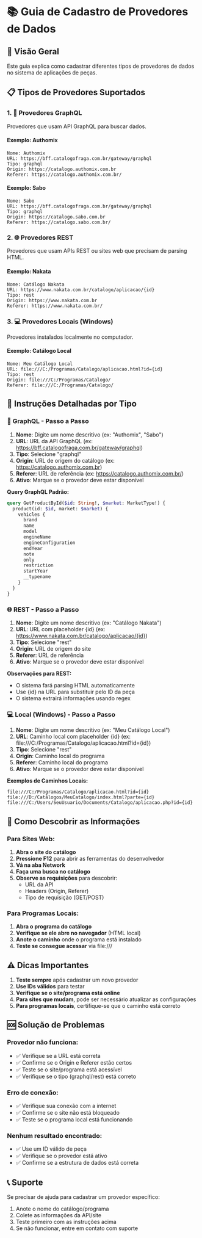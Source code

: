 # 📚 Guia de Cadastro de Provedores de Dados

## 🎯 Visão Geral
Este guia explica como cadastrar diferentes tipos de provedores de dados no sistema de aplicações de peças.

## 📋 Tipos de Provedores Suportados

### 1. 🔗 **Provedores GraphQL**
Provedores que usam API GraphQL para buscar dados.

#### Exemplo: Authomix
```
Nome: Authomix
URL: https://bff.catalogofraga.com.br/gateway/graphql
Tipo: graphql
Origin: https://catalogo.authomix.com.br
Referer: https://catalogo.authomix.com.br/
```

#### Exemplo: Sabo
```
Nome: Sabo
URL: https://bff.catalogofraga.com.br/gateway/graphql
Tipo: graphql
Origin: https://catalogo.sabo.com.br
Referer: https://catalogo.sabo.com.br/
```

### 2. 🌐 **Provedores REST**
Provedores que usam APIs REST ou sites web que precisam de parsing HTML.

#### Exemplo: Nakata
```
Nome: Catálogo Nakata
URL: https://www.nakata.com.br/catalogo/aplicacao/{id}
Tipo: rest
Origin: https://www.nakata.com.br
Referer: https://www.nakata.com.br/
```

### 3. 💻 **Provedores Locais (Windows)**
Provedores instalados localmente no computador.

#### Exemplo: Catálogo Local
```
Nome: Meu Catálogo Local
URL: file:///C:/Programas/Catalogo/aplicacao.html?id={id}
Tipo: rest
Origin: file:///C:/Programas/Catalogo/
Referer: file:///C:/Programas/Catalogo/
```

## 📝 Instruções Detalhadas por Tipo

### 🔗 **GraphQL - Passo a Passo**

1. **Nome**: Digite um nome descritivo (ex: "Authomix", "Sabo")
2. **URL**: URL da API GraphQL (ex: https://bff.catalogofraga.com.br/gateway/graphql)
3. **Tipo**: Selecione "graphql"
4. **Origin**: URL de origem do catálogo (ex: https://catalogo.authomix.com.br)
5. **Referer**: URL de referência (ex: https://catalogo.authomix.com.br/)
6. **Ativo**: Marque se o provedor deve estar disponível

**Query GraphQL Padrão:**
```graphql
query GetProductById($id: String!, $market: MarketType!) {
  product(id: $id, market: $market) {
    vehicles {
      brand
      name
      model
      engineName
      engineConfiguration
      endYear
      note
      only
      restriction
      startYear
      __typename
    }
  }
}
```

### 🌐 **REST - Passo a Passo**

1. **Nome**: Digite um nome descritivo (ex: "Catálogo Nakata")
2. **URL**: URL com placeholder {id} (ex: https://www.nakata.com.br/catalogo/aplicacao/{id})
3. **Tipo**: Selecione "rest"
4. **Origin**: URL de origem do site
5. **Referer**: URL de referência
6. **Ativo**: Marque se o provedor deve estar disponível

**Observações para REST:**
- O sistema fará parsing HTML automaticamente
- Use {id} na URL para substituir pelo ID da peça
- O sistema extrairá informações usando regex

### 💻 **Local (Windows) - Passo a Passo**

1. **Nome**: Digite um nome descritivo (ex: "Meu Catálogo Local")
2. **URL**: Caminho local com placeholder {id} (ex: file:///C:/Programas/Catalogo/aplicacao.html?id={id})
3. **Tipo**: Selecione "rest"
4. **Origin**: Caminho local do programa
5. **Referer**: Caminho local do programa
6. **Ativo**: Marque se o provedor deve estar disponível

**Exemplos de Caminhos Locais:**
```
file:///C:/Programas/Catalogo/aplicacao.html?id={id}
file:///D:/Catálogos/MeuCatalogo/index.html?parte={id}
file:///C:/Users/SeuUsuario/Documents/Catalogo/aplicacao.php?id={id}
```

## 🔧 **Como Descobrir as Informações**

### Para Sites Web:
1. **Abra o site do catálogo**
2. **Pressione F12** para abrir as ferramentas do desenvolvedor
3. **Vá na aba Network**
4. **Faça uma busca no catálogo**
5. **Observe as requisições** para descobrir:
   - URL da API
   - Headers (Origin, Referer)
   - Tipo de requisição (GET/POST)

### Para Programas Locais:
1. **Abra o programa do catálogo**
2. **Verifique se ele abre no navegador** (HTML local)
3. **Anote o caminho** onde o programa está instalado
4. **Teste se consegue acessar** via file:///

## ⚠️ **Dicas Importantes**

1. **Teste sempre** após cadastrar um novo provedor
2. **Use IDs válidos** para testar
3. **Verifique se o site/programa está online**
4. **Para sites que mudam**, pode ser necessário atualizar as configurações
5. **Para programas locais**, certifique-se que o caminho está correto

## 🆘 **Solução de Problemas**

### Provedor não funciona:
- ✅ Verifique se a URL está correta
- ✅ Confirme se o Origin e Referer estão certos
- ✅ Teste se o site/programa está acessível
- ✅ Verifique se o tipo (graphql/rest) está correto

### Erro de conexão:
- ✅ Verifique sua conexão com a internet
- ✅ Confirme se o site não está bloqueado
- ✅ Teste se o programa local está funcionando

### Nenhum resultado encontrado:
- ✅ Use um ID válido de peça
- ✅ Verifique se o provedor está ativo
- ✅ Confirme se a estrutura de dados está correta

## 📞 **Suporte**

Se precisar de ajuda para cadastrar um provedor específico:
1. Anote o nome do catálogo/programa
2. Colete as informações da API/site
3. Teste primeiro com as instruções acima
4. Se não funcionar, entre em contato com suporte 